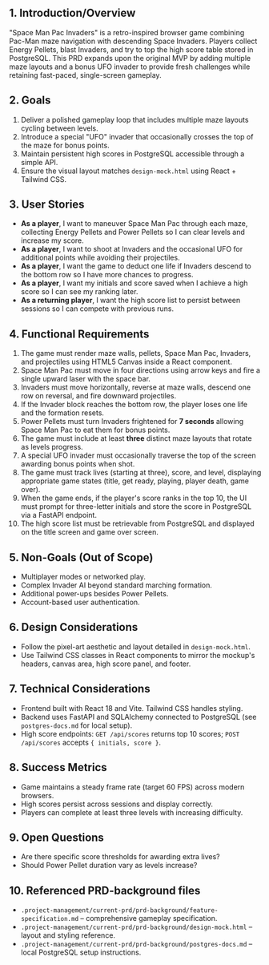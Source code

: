 ## 1. Introduction/Overview
"Space Man Pac Invaders" is a retro-inspired browser game combining Pac-Man maze navigation with descending Space Invaders. Players collect Energy Pellets, blast Invaders, and try to top the high score table stored in PostgreSQL. This PRD expands upon the original MVP by adding multiple maze layouts and a bonus UFO invader to provide fresh challenges while retaining fast-paced, single-screen gameplay.

## 2. Goals
1. Deliver a polished gameplay loop that includes multiple maze layouts cycling between levels.
2. Introduce a special "UFO" invader that occasionally crosses the top of the maze for bonus points.
3. Maintain persistent high scores in PostgreSQL accessible through a simple API.
4. Ensure the visual layout matches `design-mock.html` using React + Tailwind CSS.

## 3. User Stories
- **As a player**, I want to maneuver Space Man Pac through each maze, collecting Energy Pellets and Power Pellets so I can clear levels and increase my score.
- **As a player**, I want to shoot at Invaders and the occasional UFO for additional points while avoiding their projectiles.
- **As a player**, I want the game to deduct one life if Invaders descend to the bottom row so I have more chances to progress.
- **As a player**, I want my initials and score saved when I achieve a high score so I can see my ranking later.
- **As a returning player**, I want the high score list to persist between sessions so I can compete with previous runs.

## 4. Functional Requirements
1. The game must render maze walls, pellets, Space Man Pac, Invaders, and projectiles using HTML5 Canvas inside a React component.
2. Space Man Pac must move in four directions using arrow keys and fire a single upward laser with the space bar.
3. Invaders must move horizontally, reverse at maze walls, descend one row on reversal, and fire downward projectiles.
4. If the Invader block reaches the bottom row, the player loses one life and the formation resets.
5. Power Pellets must turn Invaders frightened for **7 seconds** allowing Space Man Pac to eat them for bonus points.
6. The game must include at least **three** distinct maze layouts that rotate as levels progress.
7. A special UFO invader must occasionally traverse the top of the screen awarding bonus points when shot.
8. The game must track lives (starting at three), score, and level, displaying appropriate game states (title, get ready, playing, player death, game over).
9. When the game ends, if the player's score ranks in the top 10, the UI must prompt for three-letter initials and store the score in PostgreSQL via a FastAPI endpoint.
10. The high score list must be retrievable from PostgreSQL and displayed on the title screen and game over screen.

## 5. Non-Goals (Out of Scope)
- Multiplayer modes or networked play.
- Complex Invader AI beyond standard marching formation.
- Additional power-ups besides Power Pellets.
- Account-based user authentication.

## 6. Design Considerations
- Follow the pixel-art aesthetic and layout detailed in `design-mock.html`.
- Use Tailwind CSS classes in React components to mirror the mockup's headers, canvas area, high score panel, and footer.

## 7. Technical Considerations
- Frontend built with React 18 and Vite. Tailwind CSS handles styling.
- Backend uses FastAPI and SQLAlchemy connected to PostgreSQL (see `postgres-docs.md` for local setup).
- High score endpoints: `GET /api/scores` returns top 10 scores; `POST /api/scores` accepts `{ initials, score }`.

## 8. Success Metrics
- Game maintains a steady frame rate (target 60 FPS) across modern browsers.
- High scores persist across sessions and display correctly.
- Players can complete at least three levels with increasing difficulty.

## 9. Open Questions
- Are there specific score thresholds for awarding extra lives?
- Should Power Pellet duration vary as levels increase?

## 10. Referenced PRD-background files
- `.project-management/current-prd/prd-background/feature-specification.md` – comprehensive gameplay specification.
- `.project-management/current-prd/prd-background/design-mock.html` – layout and styling reference.
- `.project-management/current-prd/prd-background/postgres-docs.md` – local PostgreSQL setup instructions.

